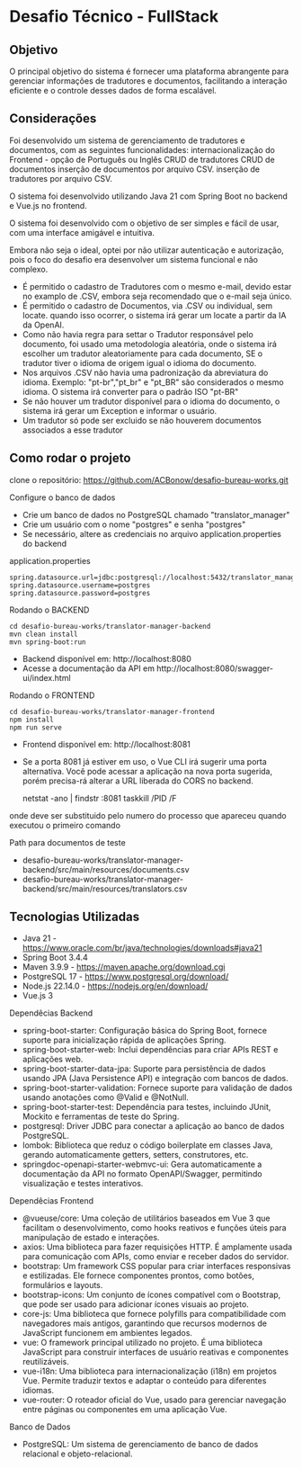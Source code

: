 # Desafio Técnico - FullStack
## Objetivo
O principal objetivo do sistema é fornecer uma plataforma abrangente para gerenciar informações de tradutores e documentos, facilitando a interação eficiente e o controle desses dados de forma escalável.

## Considerações
Foi desenvolvido um sistema de gerenciamento de tradutores e documentos, com as seguintes funcionalidades:
internacionalização do Frontend - opção de Português ou Inglês
CRUD de tradutores
CRUD de documentos
inserção de documentos por arquivo CSV.
inserção de tradutores por arquivo CSV.

O sistema foi desenvolvido utilizando Java 21 com Spring Boot no backend e Vue.js no frontend.

O sistema foi desenvolvido com o objetivo de ser simples e fácil de usar, com uma interface amigável e intuitiva.

Embora não seja o ideal, optei por não utilizar autenticação e autorização, pois o foco do desafio era desenvolver um sistema funcional e não complexo.

- É permitido o cadastro de Tradutores com o mesmo e-mail, devido estar no examplo de .CSV, embora seja recomendado que o e-mail seja único.
- É permitido o cadastro de Documentos, via .CSV ou individual, sem locate. quando isso ocorrer, o sistema irá gerar 
  um locate a partir da IA da OpenAI.
- Como não havia regra para settar o Tradutor responsável pelo documento, foi usado uma metodologia aleatória, onde o sistema irá 
  escolher um tradutor aleatoriamente para cada documento, SE o tradutor tiver o idioma de origem igual o idioma do 
  documento.
- Nos arquivos .CSV não havia uma padronização da abreviatura do idioma. 
  Exemplo: "pt-br","pt_br" e "pt_BR" são considerados o mesmo idioma. O sistema irá converter para o padrão ISO 
  "pt-BR"
- Se não houver um tradutor disponível para o idioma do documento, o sistema irá gerar um Exception e informar o 
  usuário.
- Um tradutor só pode ser excluido se não houverem documentos associados a esse tradutor

## Como rodar o projeto
clone o repositório: https://github.com/ACBonow/desafio-bureau-works.git

Configure o banco de dados

- Crie um banco de dados no PostgreSQL chamado "translator_manager"
- Crie um usuário com o nome "postgres" e senha "postgres"
- Se necessário, altere as credenciais no arquivo application.properties do backend

application.properties
   
    spring.datasource.url=jdbc:postgresql://localhost:5432/translator_manager
    spring.datasource.username=postgres
    spring.datasource.password=postgres

Rodando o BACKEND

    cd desafio-bureau-works/translator-manager-backend
    mvn clean install
    mvn spring-boot:run

- Backend disponível em: http://localhost:8080
- Acesse a documentação da API em http://localhost:8080/swagger-ui/index.html

Rodando o FRONTEND

    cd desafio-bureau-works/translator-manager-frontend
    npm install
    npm run serve

- Frontend disponível em: http://localhost:8081
- Se a porta 8081 já estiver em uso, o Vue CLI irá sugerir uma porta alternativa. Você pode acessar a aplicação na 
  nova porta sugerida, porém precisa-rá alterar a URL liberada do CORS no backend.

    netstat -ano | findstr :8081
    taskkill /PID <PID> /F
  
onde <PID> deve ser substituido pelo numero do processo que apareceu quando executou o primeiro comando

Path para documentos de teste
- desafio-bureau-works/translator-manager-backend/src/main/resources/documents.csv
- desafio-bureau-works/translator-manager-backend/src/main/resources/translators.csv


## Tecnologias Utilizadas
- Java 21 - https://www.oracle.com/br/java/technologies/downloads#java21
- Spring Boot 3.4.4 
- Maven 3.9.9 - https://maven.apache.org/download.cgi
- PostgreSQL 17 - https://www.postgresql.org/download/
- Node.js 22.14.0 - https://nodejs.org/en/download/
- Vue.js 3 

Dependêcias Backend
- spring-boot-starter: Configuração básica do Spring Boot, fornece suporte para inicialização rápida de aplicações Spring.
- spring-boot-starter-web: Inclui dependências para criar APIs REST e aplicações web.
- spring-boot-starter-data-jpa: Suporte para persistência de dados usando JPA (Java Persistence API) e integração com   bancos de dados.
- spring-boot-starter-validation: Fornece suporte para validação de dados usando anotações como @Valid e @NotNull.
- spring-boot-starter-test: Dependência para testes, incluindo JUnit, Mockito e ferramentas de teste do Spring.
- postgresql: Driver JDBC para conectar a aplicação ao banco de dados PostgreSQL.
- lombok: Biblioteca que reduz o código boilerplate em classes Java, gerando automaticamente getters, setters, construtores, etc.
- springdoc-openapi-starter-webmvc-ui: Gera automaticamente a documentação da API no formato OpenAPI/Swagger, permitindo visualização e testes interativos.

Dependêcias Frontend
- @vueuse/core: Uma coleção de utilitários baseados em Vue 3 que facilitam o desenvolvimento, como hooks reativos e funções úteis para manipulação de estado e interações.
- axios: Uma biblioteca para fazer requisições HTTP. É amplamente usada para comunicação com APIs, como enviar e receber dados do servidor.
- bootstrap: Um framework CSS popular para criar interfaces responsivas e estilizadas. Ele fornece componentes prontos, como botões, formulários e layouts.
- bootstrap-icons: Um conjunto de ícones compatível com o Bootstrap, que pode ser usado para adicionar ícones visuais ao projeto.
- core-js: Uma biblioteca que fornece polyfills para compatibilidade com navegadores mais antigos, garantindo que recursos modernos de JavaScript funcionem em ambientes legados.
- vue: O framework principal utilizado no projeto. É uma biblioteca JavaScript para construir interfaces de usuário reativas e componentes reutilizáveis.
- vue-i18n: Uma biblioteca para internacionalização (i18n) em projetos Vue. Permite traduzir textos e adaptar o conteúdo para diferentes idiomas.
- vue-router: O roteador oficial do Vue, usado para gerenciar navegação entre páginas ou componentes em uma aplicação Vue.

Banco de Dados
- PostgreSQL: Um sistema de gerenciamento de banco de dados relacional e objeto-relacional.


     
